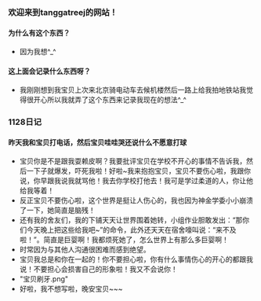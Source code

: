 ### 欢迎来到tanggatreej的网站！
#### 为什么有这个东西？
- 因为我想^_^
#### 这上面会记录什么东西呀？
- 我刚刚想到我宝贝上次来北京骑电动车去候机楼然后一路上给我拍地铁站我觉得很开心所以我就弄了这个东西来记录我现在的想法^_^

### 1128日记
#### 昨天我和宝贝打电话，然后宝贝哇哇哭还说什么不愿意打球
- 宝贝你是不是跟我耍赖皮啊？我要批评宝贝在学校不开心的事情不告诉我，然后一下子就爆发，吓死我啦！好啦~我来抱抱宝贝，宝贝不要伤心啦，我跟你说，你早跟我说我就骂他！我去你学校打他去！我可是学过柔道的人，你让他给我等着！
- 反正宝贝不要伤心啦，这个世界是挺让人伤心的，我也因为神金学委小小崩溃了一下，她简直是脑残！
- 还有我的舍友们，我的下铺天天让世界围着她转，小组作业胆敢发出：“那你们今天晚上把这些给我吧~”的命令，此外还天天在宿舍嚎叫说：“来不及啦！”。简直是巨婴啊！我都烦死她了，怎么世界上有那么多巨婴啊！
- 时常因为与其他人沟通很困难而感到绝望。
- 宝贝我总是和你在一起的！你不要担心啦，你有什么事情伤心的开心的都跟我说！不要担心会损害自己的形象啦！我又不会说你！
- "宝贝刷牙.png"
- 好啦，我不想写啦，晚安宝贝~~~
